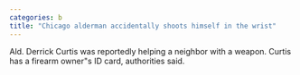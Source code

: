 ```yaml
---
categories: b
title: "Chicago alderman accidentally shoots himself in the wrist"
---
```

Ald. Derrick Curtis was reportedly helping a neighbor with a weapon. Curtis has a firearm owner"s ID card, authorities said.